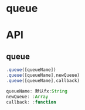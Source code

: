# queue

# API

## queue

```javascript
.queue([queueName])
.queue([queueName],newQueue)
.queue([queueName],callback)

queueName: 默认fx:String
newQueue: :Array
callback: :function
```